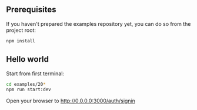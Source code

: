 ## Prerequisites

If you haven't prepared the examples repository yet, you can do so from the project root:

```bash
npm install
```

## Hello world

Start from first terminal:

```bash
cd examples/20*
npm run start:dev
```

Open your browser to http://0.0.0.0:3000/auth/signin
